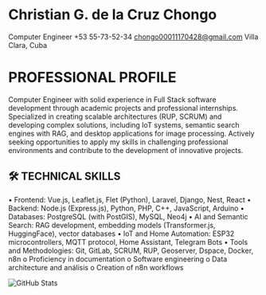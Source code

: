 # Christian G. de la Cruz Chongo 

 
Computer Engineer 
+53 55-73-52-34 
chongo00011170428@gmail.com 
Villa Clara, Cuba 

# PROFESSIONAL PROFILE 
Computer Engineer with solid experience in Full Stack software development 
through academic projects and professional internships. Specialized in creating 
scalable architectures (RUP, SCRUM) and developing complex solutions, including 
IoT systems, semantic search engines with RAG, and desktop applications for 
image processing. Actively seeking opportunities to apply my skills in challenging 
professional environments and contribute to the development of innovative 
projects. 

## 🛠 TECHNICAL SKILLS 
• Frontend: Vue.js, Leaflet.js, Flet (Python), Laravel, Django, Nest, React 
• Backend: Node.js (Express.js), Python, PHP, C++, JavaScript, Arduino 
• Databases: PostgreSQL (with PostGIS), MySQL, Neo4j 
• AI and Semantic Search: RAG development, embedding models 
(Transformer.js, HuggingFace), vector databases 
• IoT and Home Automation: ESP32 microcontrollers, MQTT protocol, 
Home Assistant, Telegram Bots 
• Tools and Methodologies: Git, GitLab, SCRUM, RUP, Geoserver, Dspace, 
Docker, n8n 
o Proficiency in documentation 
o Software engineering 
o Data architecture and análisis 
o Creation of n8n workflows 

![GitHub Stats](https://github-readme-stats.vercel.app/api?username=chongo00&theme=chartreuse-dark&show_icons=true&hide_border=true&count_private=true)
